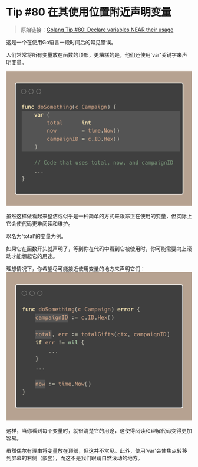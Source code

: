 # Tip #80 在其使用位置附近声明变量

>  原始链接：[Golang Tip #80: Declare variables NEAR their usage](https://twitter.com/func25/status/1784941332668223956)
>

这是一个在使用Go语言一段时间后的常见错误。

人们常常将所有变量放在函数的顶部，更糟糕的是，他们还使用'var'关键字来声明变量。

![](./images/080/1.png)


虽然这样做看起来整洁或似乎是一种简单的方式来跟踪正在使用的变量，但实际上它会使代码更难阅读和维护。

以名为'total'的变量为例。

如果它在函数开头就声明了，等到你在代码中看到它被使用时，你可能需要向上滚动才能想起它的用途。

理想情况下，你希望尽可能接近使用变量的地方来声明它们：
![](./images/080/2.png)

这样，当你看到每个变量时，就很清楚它的用途，这使得阅读和理解代码变得更加容易。

虽然偶尔有理由将变量放在顶部，但这并不常见。此外，使用'var'会使焦点转移到屏幕的右侧（嵌套），而这不是我们眼睛自然滚动的地方。